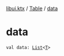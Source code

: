 [libui.ktx](../index.md) / [Table](index.md) / [data](./data.md)

# data

`val data: `[`List`](https://kotlinlang.org/api/latest/jvm/stdlib/kotlin.collections/-list/index.html)`<`[`T`](-table-column/index.md#T)`>`